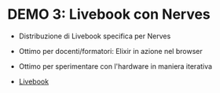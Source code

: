 # DEMO 3: Livebook con Nerves

* Distribuzione di Livebook specifica per Nerves

* Ottimo per docenti/formatori: Elixir in azione nel browser

* Ottimo per sperimentare con l'hardware in maniera iterativa 

* [Livebook](http://nerves.local/)
